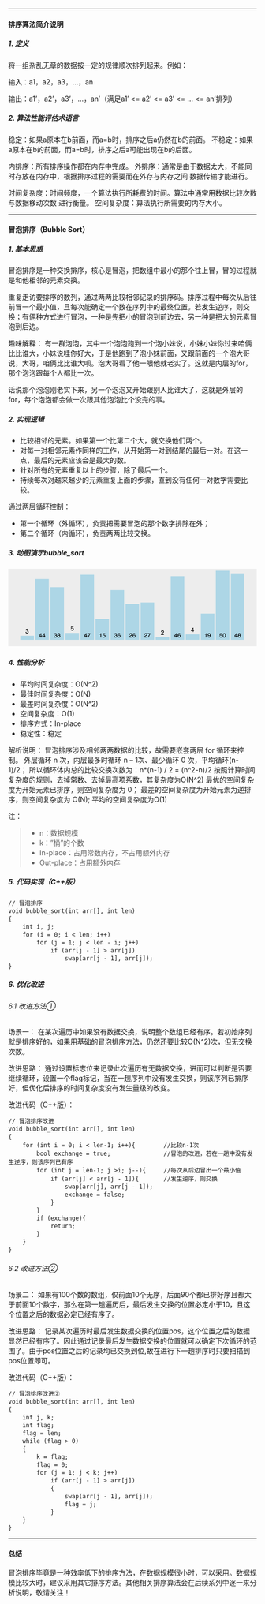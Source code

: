 <hr>

#### 排序算法简介说明
##### 1. 定义
将一组杂乱无章的数据按一定的规律顺次排列起来。例如：

输入：a1，a2，a3，…，an

输出：a1’，a2’，a3’，…，an’（满足a1′ <= a2′ <= a3′ <= … <= an’排列）

##### 2. 算法性能评估术语言
稳定：如果a原本在b前面，而a=b时，排序之后a仍然在b的前面。
不稳定：如果a原本在b的前面，而a=b时，排序之后a可能出现在b的后面。

内排序：所有排序操作都在内存中完成。
外排序：通常是由于数据太大，不能同时存放在内存中，根据排序过程的需要而在外存与内存之间 数据传输才能进行。

时间复杂度：时间频度，一个算法执行所耗费的时间。算法中通常用数据比较次数与数据移动次数 进行衡量。
空间复杂度：算法执行所需要的内存大小。

<hr>

#### 冒泡排序（Bubble Sort）
##### 1. 基本思想
冒泡排序是一种交换排序，核心是冒泡，把数组中最小的那个往上冒，冒的过程就是和他相邻的元素交换。

重复走访要排序的数列，通过两两比较相邻记录的排序码。排序过程中每次从后往前冒一个最小值，且每次能确定一个数在序列中的最终位置。若发生逆序，则交换；有俩种方式进行冒泡，一种是先把小的冒泡到前边去，另一种是把大的元素冒泡到后边。

趣味解释：
有一群泡泡，其中一个泡泡跑到一个泡小妹说，小妹小妹你过来咱俩比比谁大，小妹说哇你好大，于是他跑到了泡小妹前面，又跟前面的一个泡大哥说，大哥，咱俩比比谁大呗。泡大哥看了他一眼他就老实了。这就是内层的for，那个泡泡跟每个人都比一次。

话说那个泡泡刚老实下来，另一个泡泡又开始跟别人比谁大了，这就是外层的for，每个泡泡都会做一次跟其他泡泡比个没完的事。

##### 2. 实现逻辑
- 比较相邻的元素。如果第一个比第二个大，就交换他们两个。
- 对每一对相邻元素作同样的工作，从开始第一对到结尾的最后一对。在这一点，最后的元素应该会是最大的数。
- 针对所有的元素重复以上的步骤，除了最后一个。
- 持续每次对越来越少的元素重复上面的步骤，直到没有任何一对数字需要比较。

通过两层循环控制：
- 第一个循环（外循环），负责把需要冒泡的那个数字排除在外；
- 第二个循环（内循环），负责两两比较交换。

##### 3. 动图演示bubble_sort
![这里写图片描述](./image/bubble_sort_1.gif)

##### 4. 性能分析
- 平均时间复杂度：O(N^2)
- 最佳时间复杂度：O(N)
- 最差时间复杂度：O(N^2)
- 空间复杂度：O(1)
- 排序方式：In-place
- 稳定性：稳定

解析说明：
冒泡排序涉及相邻两两数据的比较，故需要嵌套两层 for 循环来控制。
外层循环 n 次，内层最多时循环 n – 1次、最少循环 0 次，平均循环(n-1)/2；
所以循环体内总的比较交换次数为：n*(n-1) / 2 = (n^2-n)/2
按照计算时间复杂度的规则，去掉常数、去掉最高项系数，其复杂度为O(N^2)
最优的空间复杂度为开始元素已排序，则空间复杂度为 0；
最差的空间复杂度为开始元素为逆排序，则空间复杂度为 O(N);
平均的空间复杂度为O(1)

注：

> - n：数据规模
> - k：”桶”的个数
> - In-place：占用常数内存，不占用额外内存
> - Out-place：占用额外内存

##### 5. 代码实现（C++版）

```
// 冒泡排序
void bubble_sort(int arr[], int len)  
{  
    int i, j;  
    for (i = 0; i < len; i++)  
        for (j = 1; j < len - i; j++)  
            if (arr[j - 1] > arr[j])  
                swap(arr[j - 1], arr[j]);  
}
```

##### 6. 优化改进
###### 6.1 改进方法①
场景一：
在某次遍历中如果没有数据交换，说明整个数组已经有序。若初始序列就是排序好的，如果用基础的冒泡排序方法，仍然还要比较O(N^2)次，但无交换次数。

改进思路：
通过设置标志位来记录此次遍历有无数据交换，进而可以判断是否要继续循环，设置一个flag标记，当在一趟序列中没有发生交换，则该序列已排序好，但优化后排序的时间复杂度没有发生量级的改变。

改进代码（C++版）：

```
// 冒泡排序改进
void bubble_sort(int arr[], int len)
{
    for (int i = 0; i < len-1; i++){        //比较n-1次
        bool exchange = true;               //冒泡的改进，若在一趟中没有发生逆序，则该序列已有序
        for (int j = len-1; j >i; j--){     //每次从后边冒出一个最小值
            if (arr[j] < arr[j - 1]){       //发生逆序，则交换
                swap(arr[j], arr[j - 1]);
                exchange = false;
            }
        }
        if (exchange){
            return;
        }
    }
}
```

###### 6.2 改进方法②
场景二：
如果有100个数的数组，仅前面10个无序，后面90个都已排好序且都大于前面10个数字，那么在第一趟遍历后，最后发生交换的位置必定小于10，且这个位置之后的数据必定已经有序了。

改进思路：
记录某次遍历时最后发生数据交换的位置pos，这个位置之后的数据显然已经有序了。因此通过记录最后发生数据交换的位置就可以确定下次循环的范围了。由于pos位置之后的记录均已交换到位,故在进行下一趟排序时只要扫描到pos位置即可。

改进代码（C++版）：

```
// 冒泡排序改进②
void bubble_sort(int arr[], int len)  
{  
    int j, k;  
    int flag;  
    flag = len;  
    while (flag > 0)  
    {  
        k = flag;  
        flag = 0;  
        for (j = 1; j < k; j++)  
            if (arr[j - 1] > arr[j])  
            {  
                swap(arr[j - 1], arr[j]);  
                flag = j;  
            }  
    }  
}
```

<hr>

#### 总结
冒泡排序毕竟是一种效率低下的排序方法，在数据规模很小时，可以采用。数据规模比较大时，建议采用其它排序方法。其他相关排序算法会在后续系列中逐一来分析说明，敬请关注！
